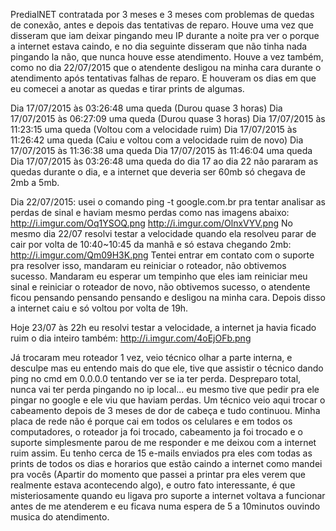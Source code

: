 PredialNET contratada por 3 meses e 3 meses com problemas de quedas de conexão, antes e depois das tentativas de reparo.
Houve uma vez que disseram que iam deixar pingando meu IP durante a noite pra ver o porque a internet estava caindo, e no dia seguinte disseram que não tinha nada pingando la não, que nunca houve esse atendimento.
Houve a vez também, como no dia 22/07/2015 que o atendente desligou na minha cara durante o atendimento após tentativas falhas de reparo.
E houveram os dias em que eu comecei a anotar as quedas e tirar prints de algumas.

Dia 17/07/2015 às 03:26:48 uma queda (Durou quase 3 horas)
Dia 17/07/2015 às 06:27:09 uma queda (Durou quase 3 horas)
Dia 17/07/2015 às 11:23:15 uma queda (Voltou com a velocidade ruim)
Dia 17/07/2015 às 11:26:42 uma queda (Caiu e voltou com a velocidade ruim de novo)
Dia 17/07/2015 às 11:36:38 uma queda
Dia 17/07/2015 às 11:46:04 uma queda
Dia 17/07/2015 às 03:26:48 uma queda
do dia 17 ao dia 22 não pararam as quedas durante o dia, e a internet que deveria ser 60mb só chegava de 2mb a 5mb.

Dia 22/07/2015: usei o comando ping -t google.com.br pra tentar analisar as perdas de sinal e haviam mesmo perdas como nas imagens abaixo:
http://i.imgur.com/Oq1YSOQ.png
http://i.imgur.com/OlnxVYV.png
No mesmo dia 22/07 resolvi testar a velocidade quando ela resolveu parar de cair por volta de 10:40~10:45 da manhã e só estava chegando 2mb:
http://i.imgur.com/Qm09H3K.png
Tentei entrar em contato com o suporte pra resolver isso, mandaram eu reiniciar o roteador, não obtivemos sucesso. Mandaram eu esperar um tempinho que eles iam reiniciar meu sinal e reiniciar o roteador de novo, não obtivemos sucesso, o atendente ficou pensando pensando pensando e desligou na minha cara.
Depois disso a internet caiu e só voltou por volta de 19h.

Hoje 23/07 às 22h eu resolvi testar a velocidade, a internet ja havia ficado ruim o dia inteiro também:
http://i.imgur.com/4oEjOFb.png

Já trocaram meu roteador 1 vez, veio técnico olhar a parte interna, e desculpe mas eu entendo mais do que ele, tive que assistir o técnico dando ping no cmd em 0.0.0.0 tentando ver se ia ter perda. Despreparo total, nunca vai ter perda pingando no ip local... eu mesmo tive que pedir pra ele pingar no google e ele viu que haviam perdas. Um técnico veio aqui trocar o cabeamento depois de 3 meses de dor de cabeça e tudo continuou.
Minha placa de rede não é porque cai em todos os celulares e em todos os computadores, o roteador ja foi trocado, cabeamento ja foi trocado e o suporte simplesmente parou de me responder e me deixou com a internet ruim assim.
Eu tenho cerca de 15 e-mails enviados pra eles com todas as prints de todos os dias e horarios que estão caindo a internet como mandei pra vocês (Apartir do momento que passei a printar pra eles verem que realmente estava acontecendo algo), e outro fato interessante, é que misteriosamente quando eu ligava pro suporte a internet voltava a funcionar antes de me atenderem e eu ficava numa espera de 5 a 10minutos ouvindo musica do atendimento.
